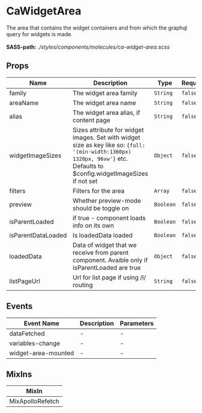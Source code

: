# CaWidgetArea

The area that contains the widget containers and from which the graphql query for widgets is made.<br><br> **SASS-path:** _./styles/components/molecules/ca-widget-area.scss_

## Props

<!-- @vuese:CaWidgetArea:props:start -->
|Name|Description|Type|Required|Default|
|---|---|---|---|---|
|family|The widget area family|`String`|`false`|-|
|areaName|The widget area name|`String`|`false`|-|
|alias|The widget area alias, if content page|`String`|`false`|-|
|widgetImageSizes|Sizes attribute for widget images. Set with widget size as key like so: `{full: '(min-width:1360px) 1320px, 96vw'}` etc. Defaults to $config.widgetImageSizes if not set|`Object`|`false`|null|
|filters|Filters for the area|`Array`|`false`|[]|
|preview|Whether preview-mode should be toggle on|`Boolean`|`false`|false|
|isParentLoaded|if true - component loads info on its own|`Boolean`|`false`|false|
|isParentDataLoaded|Is loadedData loaded|`Boolean`|`false`|false|
|loadedData|Data of widget that we receive from parent component. Avaible only if isParentLoaded are true|`Object`|`false`|null|
|listPageUrl|Url for list page if using /l/ routing|`String`|`false`|-|

<!-- @vuese:CaWidgetArea:props:end -->


## Events

<!-- @vuese:CaWidgetArea:events:start -->
|Event Name|Description|Parameters|
|---|---|---|
|dataFetched|-|-|
|variables-change|-|-|
|widget-area-mounted|-|-|

<!-- @vuese:CaWidgetArea:events:end -->


## MixIns

<!-- @vuese:CaWidgetArea:mixIns:start -->
|MixIn|
|---|
|MixApolloRefetch|

<!-- @vuese:CaWidgetArea:mixIns:end -->


